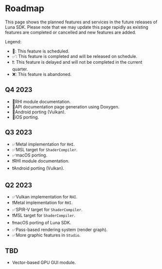 # Roadmap

This page shows the planned features and services in the future releases of Luna SDK. Please note that we may update this page rapidly as existing features are completed or cancelled and new features are added.

Legend:

* 📅: This feature is scheduled.
* ✅: This feature is completed and will be released on schedule.
* ❗: This feature is delayed and will not be completed in the current quarter.
* ❌: This feature is abandoned.

## Q4 2023

* 📅RHI module documentation.
* 📅API documentation page generation using Doxygen.
* 📅Android porting (Vulkan).
* 📅iOS porting.

## Q3 2023

* ✅Metal implementation for `RHI`.
* ✅MSL target for `ShaderCompiler`.
* ✅macOS porting.
* ❗RHI module documentation.
* ❗Android porting (Vulkan).

## Q2 2023

* ✅Vulkan implementation for `RHI`.
* ❗Metal implementation for `RHI`.
* ✅SPIR-V target for `ShaderCompiler`.
* ❗MSL target for `ShaderCompiler`.
* ❗macOS porting of Luna SDK.
* ✅Pass-based rendering system (render graph).
* ✅More graphic features in `Studio`.

## TBD

* Vector-based GPU GUI module.